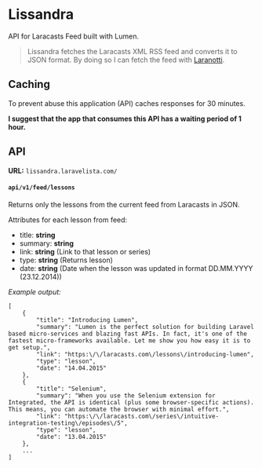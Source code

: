 # Lissandra

API for Laracasts Feed built with Lumen.

> Lissandra fetches the Laracasts XML RSS feed and converts it to JSON format.
  By doing so I can fetch the feed with [Laranotti](https://github.com/laravelista/Laranotti).

## Caching

To prevent abuse this application (API) caches responses for 30 minutes.

**I suggest that the app that consumes this API has a waiting period of 1 hour.**

## API

**URL:** `lissandra.laravelista.com/`

#### `api/v1/feed/lessons`

Returns only the lessons from the current feed from Laracasts in JSON.

Attributes for each lesson from feed:

- title: **string**
- summary: **string**
- link: **string** (Link to that lesson or series)
- type: **string** (Returns lesson)
- date: **string** (Date when the lesson was updated in format DD.MM.YYYY (23.12.2014))

_Example output:_


```
[
    {
        "title": "Introducing Lumen",
        "summary": "Lumen is the perfect solution for building Laravel based micro-services and blazing fast APIs. In fact, it's one of the fastest micro-frameworks available. Let me show you how easy it is to get setup.",
        "link": "https:\/\/laracasts.com\/lessons\/introducing-lumen",
        "type": "lesson",
        "date": "14.04.2015"
    },
    {
        "title": "Selenium",
        "summary": "When you use the Selenium extension for Integrated, the API is identical (plus some browser-specific actions). This means, you can automate the browser with minimal effort.",
        "link": "https:\/\/laracasts.com\/series\/intuitive-integration-testing\/episodes\/5",
        "type": "lesson",
        "date": "13.04.2015"
    },
    ...
]
```


